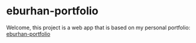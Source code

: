 # eburhan-portfolio

Welcome, this project is a web app that is based on my personal portfolio: [eburhan-portfolio](https://eburhan-portfolio.vercel.app/)
